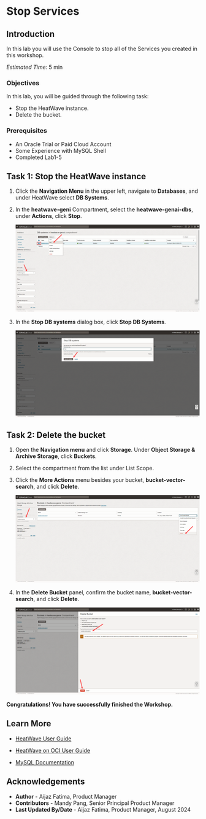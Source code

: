 # Stop Services
 
## Introduction

In this lab you will use the Console to stop all of the Services you created in this workshop.

_Estimated Time:_ 5 min

### Objectives

In this lab, you will be guided through the following task:

- Stop the HeatWave instance.
- Delete the bucket. 

### Prerequisites

- An Oracle Trial or Paid Cloud Account
- Some Experience with MySQL Shell
- Completed Lab1-5

## Task 1: Stop the HeatWave instance

1. Click the **Navigation Menu** in the upper left, navigate to **Databases**, and under HeatWave select **DB Systems**.

2. In the **heatwave-geni** Compartment, select the **heatwave-genai-dbs**, under **Actions**, click **Stop**.

    ![Stop DB system](./images/1-stop-dbs.png "Stop DB system")

3. In the **Stop DB systems** dialog box, click **Stop DB Systems**.

    ![Stop DB system](./images/2-stop-dialog.png "Stop DB system")

## Task 2: Delete the bucket

1. Open the **Navigation menu** and click **Storage**. Under **Object Storage & Archive Storage**, click **Buckets**.

2. Select the compartment from the list under List Scope.

3. Click the **More Actions** menu besides your bucket, **bucket-vector-search**, and click **Delete**.

    ![Delete bucket](./images/3-delete-bucket.png "Delete bucket")

4. In the **Delete Bucket** panel, confirm the bucket name, **bucket-vector-search**, and click **Delete**.

    ![Confirm deletion](./images/4-confirm-deletion.png "Confirm deletion")

**Congratulations! You have successfully finished the Workshop.**

## Learn More

- [HeatWave User Guide](https://dev.mysql.com/doc/heatwave/en/)

- [HeatWave on OCI User Guide](https://docs.oracle.com/en-us/iaas/mysql-database/index.html)

- [MySQL Documentation](https://dev.mysql.com/)

## Acknowledgements

- **Author** - Aijaz Fatima, Product Manager
- **Contributors** - Mandy Pang, Senior Principal Product Manager
- **Last Updated By/Date** - Aijaz Fatima, Product Manager, August 2024
